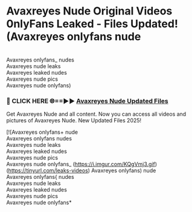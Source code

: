 # Avaxreyes Nude Original Videos 0nlyFans Leaked - Files Updated! (Avaxreyes onlyfans nude<br>
<br>
Avaxreyes onlyfans_ nudes<br>
Avaxreyes nude leaks<br>
Avaxreyes leaked nudes<br>
Avaxreyes nude pics<br>
Avaxreyes nude onlyfans)

<h3>🔴 CLICK HERE 🌐==►► <a href="https://tinyurl.com/leaks-videos" rel="nofollow">Avaxreyes Nude Updated Files</a></h3>

Get Avaxreyes Nude and all content. Now you can access all videos and pictures of Avaxreyes Nude. New Updated Files 2025!

[![Avaxreyes onlyfans+ nude<br>
Avaxreyes onlyfans nudes<br>
Avaxreyes nude leaks<br>
Avaxreyes leaked nudes<br>
Avaxreyes nude pics<br>
Avaxreyes nude onlyfans_
(https://i.imgur.com/KQgVmj3.gif)(https://tinyurl.com/leaks-videos)
Avaxreyes onlyfans) nude<br>
Avaxreyes onlyfans{ nudes<br>
Avaxreyes nude leaks<br>
Avaxreyes leaked nudes<br>
Avaxreyes nude pics<br>
Avaxreyes nude onlyfans*